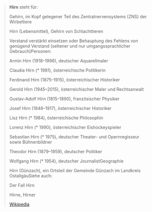 > **Hirn** steht für:
>
> 
>
> Gehirn, im Kopf gelegener Teil des Zentralnervensystems (ZNS) der Wirbeltiere
>
> Hirn (Lebensmittel), Gehirn von Schlachttieren
>
> Verstand verstärkt einsetzen oder Behauptung des Fehlens von genügend Verstand (seltener und nur umgangssprachlicher Gebrauch)Personen:
>
> 
>
> Armin Hirn (1918–1996), deutscher Aquarellmaler
>
> Claudia Hirn (* 1981), österreichische Politikerin
>
> Ferdinand Hirn (1875–1915), österreichischer Historiker
>
> Gerold Hirn (1945–2015), österreichischer Maler und Rechtsanwalt
>
> Gustav-Adolf Hirn (1815–1890), französischer Physiker
>
> Josef Hirn (1848–1917), österreichischer Historiker
>
> Lisz Hirn (* 1984), österreichische Philosophin
>
> Lorenz Hirn (* 1990), österreichischer Eishockeyspieler
>
> Sebastian Hirn (* 1975), deutscher Theater- und Opernregisseur sowie Bühnenbildner
>
> Theodor Hirn (1879–1959), deutscher Politiker
>
> Wolfgang Hirn (* 1954), deutscher JournalistGeographie
>
> 
>
> Hirn (Günzach), ein Ortsteil der Gemeinde Günzach im Landkreis OstallgäuSiehe auch:
>
> 
>
> Der Fall Hirn
>
> Hirne, Hirner
>
> [Wikipedia](https://de.wikipedia.org/wiki/Hirn)
